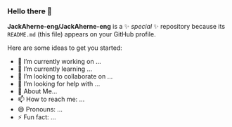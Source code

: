 ### Hello there 👋


**JackAherne-eng/JackAherne-eng** is a ✨ _special_ ✨ repository because its `README.md` (this file) appears on your GitHub profile.

Here are some ideas to get you started:

- 🔭 I’m currently working on ...
- 🌱 I’m currently learning ...
- 👯 I’m looking to collaborate on ...
- 🤔 I’m looking for help with ...
- 💬 About Me...
- 📫 How to reach me: ...
- 😄 Pronouns: ...
- ⚡ Fun fact: ...
